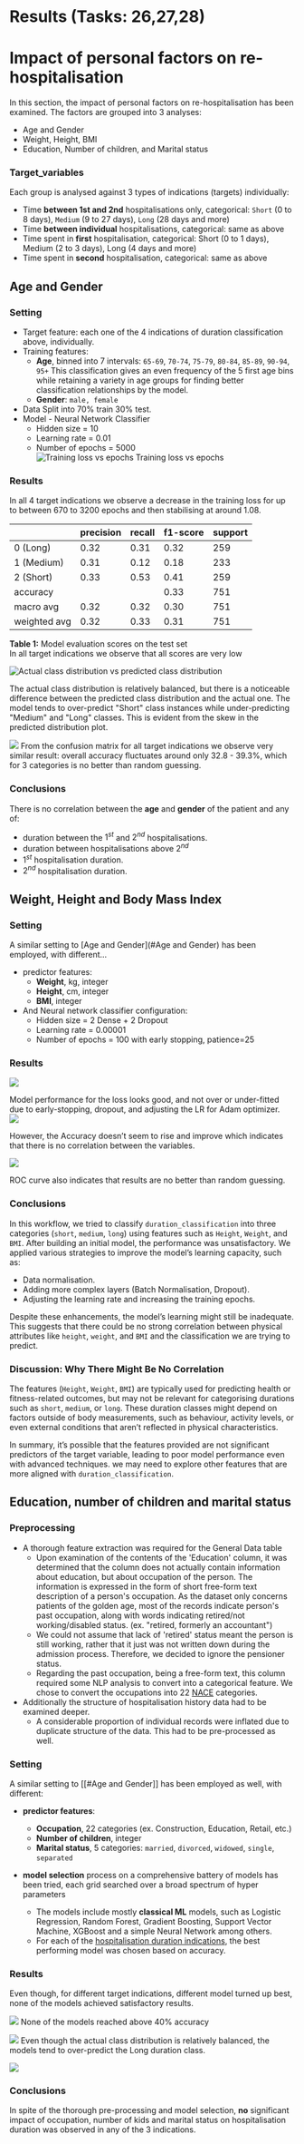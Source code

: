 # Results (Tasks: 26,27,28)

# Impact of personal factors on re-hospitalisation

 In this section, the impact of personal factors on re-hospitalisation has been examined. The factors are grouped into 3 analyses:
 
- Age and Gender  
- Weight, Height, BMI  
- Education, Number of children, and Marital status  

### Target_variables
Each group is analysed against 3 types of indications (targets) individually:  
- Time **between 1st and 2nd** hospitalisations only, categorical: `Short` (0 to 8 days), `Medium` (9 to 27 days), `Long` (28 days and more)  
- Time **between individual** hospitalisations, categorical: same as above  
- Time spent in **first** hospitalisation, categorical: Short (0 to 1 days), Medium (2 to 3 days), Long (4 days and more)  
- Time spent in **second** hospitalisation, categorical: same as above  

## Age and Gender

### Setting
- Target feature: each one of the 4 indications of duration classification above, individually.  
- Training features:   
	- **Age**, binned into 7 intervals: `65-69`, `70-74`, `75-79`, `80-84`, `85-89`, `90-94`, `95+`  This classification gives an even frequency of the 5 first age bins while retaining a variety in age groups for finding better classification relationships by the model.  
	- **Gender**: `male, female`      
- Data Split into 70% train 30% test.    
- Model - Neural Network Classifier    
    - Hidden size = 10        
    - Learning rate = 0.01  
    - Number of epochs = 5000  
![Training loss vs epochs](AgeLossVsEpoc.png)
Training loss vs epochs  

### Results
In all 4 target indications we observe a decrease in the training loss  for up to between 670 to 3200 epochs and then stabilising at around 1.08.  

|              | precision | recall | f1-score | support |
| ------------ | --------- | ------ | -------- | ------- |
| 0 (Long)     | 0.32      | 0.31   | 0.32     | 259     |
| 1 (Medium)   | 0.31      | 0.12   | 0.18     | 233     |
| 2 (Short)    | 0.33      | 0.53   | 0.41     | 259     |
| accuracy     |           |        | 0.33     | 751     |
| macro avg    | 0.32      | 0.32   | 0.30     | 751     |
| weighted avg | 0.32      | 0.33   | 0.31     | 751     |
**Table 1:** Model evaluation scores on the test set  
In all target indications we observe that all scores are very low 


![Actual class distribution vs predicted class distribution](ClassDistrib.png)

The actual class distribution is relatively balanced, but there is a noticeable difference between the predicted class distribution and the actual one. The model tends to over-predict "Short" class instances while under-predicting "Medium" and "Long" classes. This is evident from the skew in the predicted distribution plot.  

![](AgeConfMat.png)
From the confusion matrix for all target indications  we observe very similar result: overall accuracy fluctuates around only 32.8 - 39.3%, which for 3 categories is no better than random guessing.   

### Conclusions
There is no correlation between the **age** and **gender** of the patient and any of:  
- duration between the $1^{st}$ and $2^{nd}$ hospitalisations.   
- duration between hospitalisations above $2^{nd}$   
- $1^{st}$ hospitalisation duration.  
- $2^{nd}$ hospitalisation duration.  

## Weight, Height and Body Mass Index

### Setting
A similar setting to [Age and Gender](#Age and Gender) has been employed, with different...   

- predictor features:  
	- **Weight**, kg, integer   
	- **Height**, cm, integer   
	- **BMI**, integer   
- And Neural network classifier configuration:  
    - Hidden size = 2 Dense + 2 Dropout    
    - Learning rate = 0.00001  
    - Number of epochs = 100 with early stopping, patience=25  
   
### Results
![](LossVsEpoc.png)

Model performance for the loss looks good, and not over or under-fitted due to early-stopping, dropout, and adjusting the LR for Adam optimizer.  
![](AccVsEpoc.png)

However, the Accuracy doesn’t seem to rise and improve which indicates that there is no correlation between the variables.  

![](ROC.png) 

ROC curve also indicates that results are no better than random guessing.   

### Conclusions

In this workflow, we tried to classify `duration_classification` into three categories (`short`, `medium`, `long`) using features such as `Height`, `Weight`, and `BMI`. After building an initial model, the performance was unsatisfactory. We applied various strategies to improve the model’s learning capacity, such as:  
- Data normalisation.  
- Adding more complex layers (Batch Normalisation, Dropout).  
- Adjusting the learning rate and increasing the training epochs.  

Despite these enhancements, the model’s learning might still be inadequate. This suggests that there could be no strong correlation between physical attributes like `height`, `weight`, and `BMI` and the classification we are trying to predict.  


### Discussion: Why There Might Be No Correlation

The features (`Height`, `Weight`, `BMI`) are typically used for predicting health or fitness-related outcomes, but may not be relevant for categorising durations such as `short`, `medium`, or `long`. These duration classes might depend on factors outside of body measurements, such as behaviour, activity levels, or even external conditions that aren’t reflected in physical characteristics.  

In summary, it’s possible that the features provided are not significant predictors of the target variable, leading to poor model performance even with advanced techniques. we may need to explore other features that are more aligned with `duration_classification`.


## Education, number of children and marital status
### Preprocessing

- A thorough feature extraction was required for the General Data table   
	- Upon examination of the contents of the  'Education' column, it was determined that the column does not  actually contain information about education, but about occupation of the person. The information is expressed in the form of short free-form text description of a person's occupation. As the dataset only concerns patients of the golden age, most of the records indicate person's past occupation, along with words indicating retired/not working/disabled status. (ex. "retired, formerly an accountant")  
	- We could not assume that lack of 'retired' status meant the person is still working, rather that it just was not written down during the admission process. Therefore, we decided to ignore the pensioner status.   
	- Regarding the past occupation, being a free-form text, this column required some NLP analysis to convert into a categorical feature. We chose to convert the occupations into 22 [NACE](https://en.wikipedia.org/wiki/Statistical_Classification_of_Economic_Activities_in_the_European_Community) categories.  
- Additionally the structure of hospitalisation history data had to be examined deeper.   
	- A considerable proportion of individual records were inflated due to duplicate structure of  the data. This had to be pre-processed as well.   

### Setting
A similar setting to [[#Age and Gender]] has been employed as well, with different:  
- **predictor features**:  
	- **Occupation**, 22 categories (ex. Construction, Education, Retail, etc.)   
	- **Number of children**, integer   
	- **Marital status**, 5 categories: `married`, `divorced`, `widowed`, `single`, `separated`  

- **model selection** process on a comprehensive battery of models has been tried, each grid searched over a broad spectrum of hyper parameters   
	- The models include mostly **classical ML** models, such as Logistic Regression, Random Forest, Gradient Boosting, Support Vector Machine, XGBoost and a simple Neural Network among others.  
	- For each of the [hospitalisation duration indications](#Target_variables), the best performing model was chosen based on accuracy.  

### Results
Even though, for different target indications, different model turned up best, none of the models achieved satisfactory results.   

![](ModelsAcc.png)
None of the models reached above 40% accuracy  

![](EduClassDistrib.png)
Even though the actual class distribution is relatively balanced, the models tend to over-predict the Long duration class.   

![](EduConfMat.png)

### Conclusions
In spite of the thorough pre-processing and model selection, **no** significant impact of occupation, number of kids and marital status on hospitalisation duration was observed in any of the 3 indications.   
